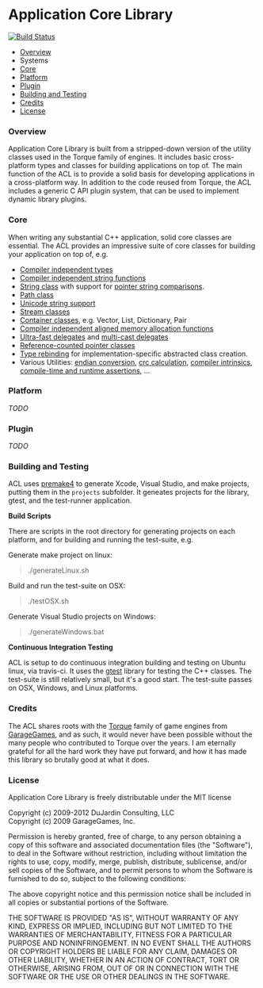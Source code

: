 # Application Core Library
[![Build Status](https://secure.travis-ci.org/justindujardin/ACL.png?branch=master)](http://travis-ci.org/justindujardin/ACL)

- [Overview](#overview)
- Systems
 - [Core](#core)
 - [Platform](#platform)
 - [Plugin](#plugin)
- [Building and Testing](#build)
- [Credits](#credits)
- [License](#license)

### <a id="overview">Overview</a>

Application Core Library is built from a stripped-down version of the utility classes used in the Torque family of engines.  It includes basic cross-platform types and classes for building applications on top of.  The main function of the ACL is to provide a solid basis for developing applications in a cross-platform way.  In addition to the code reused from Torque, the ACL includes a generic C API plugin system, that can be used to implement dynamic library plugins.

### <a id="core">Core</a>

When writing any substantial C++ application, solid core classes are essential.  The ACL provides an impressive suite of core classes for building your application on top of, e.g.

- [Compiler independent types](https://github.com/justindujardin/ACL/blob/master/acl/core/types.h)
- [Compiler independent string functions](https://github.com/justindujardin/ACL/blob/master/acl/core/strings/stringFunctions.h)
- [String class](https://github.com/justindujardin/ACL/blob/master/acl/core/strings/str.h) with support for [pointer string comparisons](https://github.com/justindujardin/ACL/blob/master/acl/core/strings/str.h#L166).
- [Path class](https://github.com/justindujardin/ACL/blob/master/acl/core/strings/path.h)
- [Unicode string support](https://github.com/justindujardin/ACL/blob/master/acl/core/strings/unicode.h)
- [Stream classes](https://github.com/justindujardin/ACL/tree/master/acl/core/stream)
- [Container classes](https://github.com/justindujardin/ACL/tree/master/acl/core/containers), e.g. Vector, List, Dictionary, Pair
- [Compiler independent aligned memory allocation functions](https://github.com/justindujardin/ACL/blob/master/acl/core/memoryFunctions.h)
- [Ultra-fast delegates](https://github.com/justindujardin/ACL/blob/master/acl/core/util/delegate.h) and [multi-cast delegates](https://github.com/justindujardin/ACL/blob/master/acl/core/util/tSignal.h)
- [Reference-counted pointer classes](https://github.com/justindujardin/ACL/blob/master/acl/core/util/refBase.h)
- [Type rebinding](https://github.com/justindujardin/ACL/blob/master/acl/core/util/typeRebind.h) for implementation-specific abstracted class creation.
- Various Utilities: [endian conversion](https://github.com/justindujardin/ACL/blob/master/acl/core/util/endian.h), [crc calculation](https://github.com/justindujardin/ACL/blob/master/acl/core/crc.h), [compiler intrinsics](https://github.com/justindujardin/ACL/blob/master/acl/core/intrinsics.h), [compile-time and runtime assertions](https://github.com/justindujardin/ACL/blob/master/acl/core/assert.h), ...

### <a id="platform">Platform</a>

*TODO*

### <a id="plugin">Plugin</a>

*TODO*

### <a id="build">Building and Testing</a>

ACL uses [premake4](https://github.com/justindujardin/ACL/blob/master/premake4.lua) to generate Xcode, Visual Studio, and make projects, putting them in the `projects` subfolder. It geneates projects for the library, gtest, and the test-runner application.  

**Build Scripts**

There are scripts in the root directory for generating projects on each platform, and for building and running the test-suite, e.g.

Generate make project on linux:
> ./generateLinux.sh

Build and run the test-suite on OSX:
> ./testOSX.sh

Generate Visual Studio projects on Windows:
> ./generateWindows.bat

**Continuous Integration Testing**

ACL is setup to do continuous integration building and testing on Ubuntu linux, via travis-ci.  It uses the [gtest](https://github.com/justindujardin/ACL/tree/master/lib/gtest) library for testing the C++ classes.  The test-suite is still relatively small, but it's a good start.  The test-suite passes on OSX, Windows, and Linux platforms.

### <a id="credits">Credits</a>

The ACL shares roots with the [Torque](https://github.com/GarageGames/Torque3D) family of game engines from [GarageGames](http://www.garagegames.com), and as such, it would never have been possible without the many people who contributed to Torque over the years.  I am eternally grateful for all the hard work they have put forward, and how it has made this library so brutally good at what it does.

### <a id="license">License</a>

Application Core Library is freely distributable under the MIT license

Copyright (c) 2009-2012 DuJardin Consulting, LLC  
Copyright (c) 2009 GarageGames, Inc.

Permission is hereby granted, free of charge, to any person obtaining a copy of this software and associated documentation files (the "Software"), to deal in the Software without restriction, including without limitation the rights to use, copy, modify, merge, publish, distribute, sublicense, and/or sell copies of the Software, and to permit persons to whom the Software is furnished to do so, subject to the following conditions:

The above copyright notice and this permission notice shall be included in all copies or substantial portions of the Software.

THE SOFTWARE IS PROVIDED "AS IS", WITHOUT WARRANTY OF ANY KIND, EXPRESS OR IMPLIED, INCLUDING BUT NOT LIMITED TO THE WARRANTIES OF MERCHANTABILITY, FITNESS FOR A PARTICULAR PURPOSE AND NONINFRINGEMENT. IN NO EVENT SHALL THE AUTHORS OR COPYRIGHT HOLDERS BE LIABLE FOR ANY CLAIM, DAMAGES OR OTHER LIABILITY, WHETHER IN AN ACTION OF CONTRACT, TORT OR OTHERWISE, ARISING FROM, OUT OF OR IN CONNECTION WITH THE SOFTWARE OR THE USE OR OTHER DEALINGS IN THE SOFTWARE.